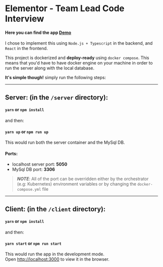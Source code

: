 # Elementor - Team Lead Code Interview 

#### Here you can find the app [Demo](https://streamable.com/xg94z2)

I chose to implement this using `Node.js + Typescript` in the backend, and `React` in the frontend. 

This project is dockerized and **deploy-ready** using `docker compose`.
This means that you'd have to have docker engine on your machine in order to run the server along with the local database.

**It's simple though!** simply run the following steps: 
___________________________________________________
## Server: (in the `/server` directory):
#### `yarn` or `npm install`
and then:
#### `yarn up` or `npm run up`

This would run both the server container and the MySql DB. <br />

#### Ports:
- localhost server port: **5050**
- MySql DB port: **3306** 

> **_NOTE_**: All of the port can be overridden either by the orchestrator (e.g: Kubernetes) environment variables or by changing the `docker-compose.yml` file

___________________________________________________
## Client: (in the `/client` directory):
#### `yarn` or `npm install`
and then:
#### `yarn start` or `npm run start`

This would run the app in the development mode.<br />
Open [http://localhost:3000](http://localhost:3000) to view it in the browser.

